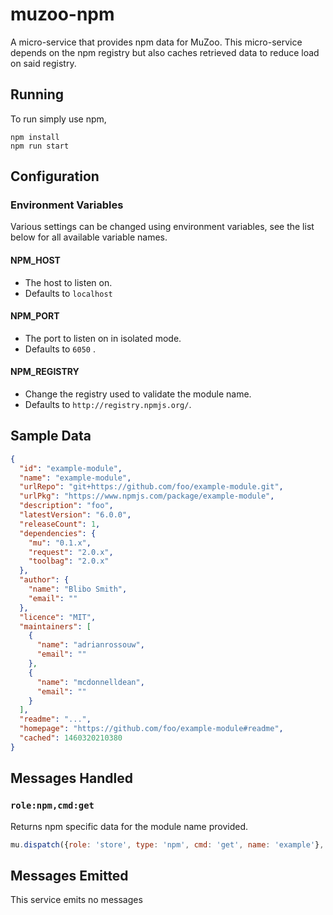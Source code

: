 # muzoo-npm
A micro-service that provides npm data for MuZoo. This micro-service depends on the
npm registry but also caches retrieved data to reduce load on said registry.

## Running
To run simply use npm,

```
npm install
npm run start
```

## Configuration

### Environment Variables
Various settings can be changed using environment variables, see the list below for all
available variable names.

#### NPM_HOST
  - The host to listen on.
  - Defaults to `localhost`

#### NPM_PORT
  - The port to listen on in isolated mode.
  - Defaults to `6050` .

#### NPM_REGISTRY
  - Change the registry used to validate the module name.
  - Defaults to `http://registry.npmjs.org/`.

## Sample Data
```json
{
  "id": "example-module",
  "name": "example-module",
  "urlRepo": "git+https://github.com/foo/example-module.git",
  "urlPkg": "https://www.npmjs.com/package/example-module",
  "description": "foo",
  "latestVersion": "6.0.0",
  "releaseCount": 1,
  "dependencies": {
    "mu": "0.1.x",
    "request": "2.0.x",
    "toolbag": "2.0.x"
  },
  "author": {
    "name": "Blibo Smith",
    "email": ""
  },
  "licence": "MIT",
  "maintainers": [
    {
      "name": "adrianrossouw",
      "email": ""
    },
    {
      "name": "mcdonnelldean",
      "email": ""
    }
  ],
  "readme": "...",
  "homepage": "https://github.com/foo/example-module#readme",
  "cached": 1460320210380
}
```

## Messages Handled

### `role:npm,cmd:get`
Returns npm specific data for the module name provided.

```js
mu.dispatch({role: 'store', type: 'npm', cmd: 'get', name: 'example'}, (err, data) => {})
```

## Messages Emitted
This service emits no messages
